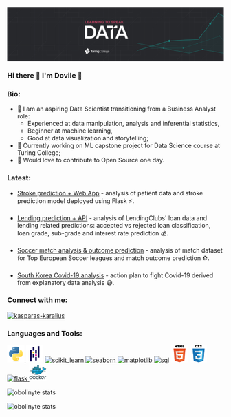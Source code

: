 
<img align="center" src="cover.png" alt="Turing College Background"/>

<h3 align="left">Hi there 👋 I'm Dovile 👩</h3>
<h3 align="left">Bio:</h3>
<p align="left">
 
 - 💫 I am an aspiring Data Scientist transitioning from a Business Analyst role:
   - Experienced at data manipulation, analysis and inferential statistics, 
   - Beginner at machine learning,
   - Good at data visualization and storytelling;
 - 🐝 Currently working on ML capstone project for Data Science course at Turing College;
 - 💛 Would love to contribute to Open Source one day.
 
 </p>
<h3 align="left">Latest:</h3>
<p align="left">
    <ul>
      <li><a href="https://github.com/obolinyte/stroke-prediction">Stroke prediction + Web App</a> - analysis of patient data and stroke prediction model deployed using Flask ⚡.</li>
      <br>
      <li><a href="https://github.com/obolinyte/lending-prediction">Lending prediction + API</a> - analysis of LendingClubs' loan data and lending related predictions: accepted vs rejected loan classification, loan grade, sub-grade and interest rate prediction 💰.</li>
      <br>
      <li><a href="https://github.com/obolinyte/european-soccer-match-analysis">Soccer match analysis & outcome prediction</a> - analysis of match dataset for Top European Soccer leagues and match outcome prediction ⚽.</li>
      <br>
      <li><a href="https://github.com/obolinyte/south-korea-covid-analysis">South Korea Covid-19 analysis</a> - action plan to fight Covid-19 derived from explanatory data analysis 😷.</li>
    </ul>
</p>
<h3 align="left">Connect with me:</h3>
<p align="left">
<a href="www.linkedin.com/in/dovile-kuznecova" target="blank"><img align="center" src="https://raw.githubusercontent.com/rahuldkjain/github-profile-readme-generator/master/src/images/icons/Social/linked-in-alt.svg" alt="kasparas-karalius" height="30" width="40" /></a>
</p>

<h3 align="left">Languages and Tools:</h3>
<p align="left"> 
<a href="https://www.python.org" target="_blank" rel="noreferrer"> <img src="https://raw.githubusercontent.com/devicons/devicon/master/icons/python/python-original.svg" alt="python" width="40" height="40"/> </a>
<a href="https://pandas.pydata.org/" target="_blank" rel="noreferrer"> <img src="https://raw.githubusercontent.com/devicons/devicon/2ae2a900d2f041da66e950e4d48052658d850630/icons/pandas/pandas-original.svg" alt="pandas" width="40" height="40"/></a>
<a href="https://scikit-learn.org/" target="_blank" rel="noreferrer"> <img src="https://upload.wikimedia.org/wikipedia/commons/0/05/Scikit_learn_logo_small.svg" alt="scikit_learn" width="40" height="40"/> </a>
<a href="https://seaborn.pydata.org/" target="_blank" rel="noreferrer"> <img src="https://seaborn.pydata.org/_images/logo-mark-lightbg.svg" alt="seaborn" width="40" height="40"/> </a>
<a href="https://matplotlib.org/" target="_blank" rel="noreferrer"> <img src="https://upload.wikimedia.org/wikipedia/commons/0/01/Created_with_Matplotlib-logo.svg" alt="matplotlib" width="40" height="40"/> </a>
<a href="https://www.iso.org/standard/63555.html/" target="_blank" rel="noreferrer"> <img src="https://cdn-icons-png.flaticon.com/512/337/337953.png" alt="sql" width="40" height="40"/></a>
<a href="https://www.w3.org/html/" target="_blank" rel="noreferrer"> <img src="https://raw.githubusercontent.com/devicons/devicon/master/icons/html5/html5-original-wordmark.svg" alt="html5" width="40" height="40"/></a> 
<a href="https://www.w3.org/Style/CSS/Overview.en.html" target="_blank" rel="noreferrer"> <img src="https://raw.githubusercontent.com/github/explore/6c6508f34230f0ac0d49e847a326429eefbfc030/topics/css/css.png" alt="css" width="40" height="40"/></a>
<a href="https://flask.palletsprojects.com/" target="_blank" rel="noreferrer"> <img src="https://www.vectorlogo.zone/logos/pocoo_flask/pocoo_flask-icon.svg" alt="flask" width="40" height="40"/> </a>
<a href="https://www.docker.com/" target="_blank" rel="noreferrer"> <img src="https://raw.githubusercontent.com/devicons/devicon/master/icons/docker/docker-original-wordmark.svg" alt="docker" width="40" height="40"/></a>
</p>

<p><img align="center" src="https://github-readme-stats.vercel.app/api/top-langs?username=obolinyte&show_icons=true&theme=dark&locale=en&layout=compact" alt="obolinyte stats" /></p>

<p><img align="center" src="https://github-readme-streak-stats.herokuapp.com/?user=obolinyte&theme=dark" alt="obolinyte stats" /></p>